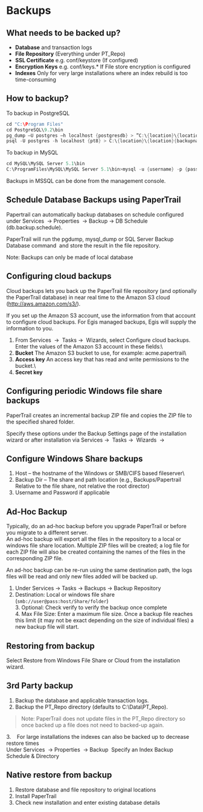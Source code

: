Backups
=======

What needs to be backed up?
---------------------------

-   **Database** and transaction logs
-   **File Repository** (Everything under PT\_Repo)
-   **SSL Certificate** e.g. conf/keystore (If configured)
-   **Encryption Keys** e.g. conf/keys.\* If File store encryption is
    configured
-   **Indexes** Only for very large installations where an index rebuild
    is too time-consuming


How to backup?
--------------

To backup in PostgreSQL 

```java
cd "C:\Program Files"
cd PostgreSQL\9.2\bin
pg_dump –U postgres –h localhost {postgresdb} > ”C:\{location}\{location}{backupname}.sql”
psql -U postgres -h localhost {pt8} > C:\{location}\{location}{backupname}.restore.sql
```

To backup in MySQL 

```java
cd MySQL\MySQL Server 5.1\bin
C:\ProgramFiles\MySQL\MySQL Server 5.1\bin>mysql -u {username} -p {password} {MYSQL db} < "e:\database.sql"
```

Backups in MSSQL can be done from the management console.

Schedule Database Backups using PaperTrail
------------------------------------------


 Papertrail can automatically backup databases on schedule configured
under Services  → Properties  → Backup → DB Schedule
(db.backup.schedule).

 PaperTrail will run the pgdump, mysql\_dump or SQL Server Backup
Database command  and store the result in the file repository. 

Note: Backups can only be made of local database

 Configuring cloud backups
--------------------------

Cloud backups lets you back up the PaperTrail file repository (and
optionally the PaperTrail database) in near real time to the Amazon S3
cloud (http://aws.amazon.com/s3/).

 If you set up the Amazon S3 account, use the information from that
account to configure cloud backups. For Egis managed backups, Egis will
supply the information to you.

 1. From Services  →  Tasks →  Wizards, select Configure cloud backups.
Enter the values of the Amazon S3 account in these fields:\
 2. **Bucket** The Amazon S3 bucket to use, for example:
acme.papertrail\
 3. **Access key** An access key that has read and write permissions to
the bucket.\
 4. **Secret key**

Configuring periodic Windows file share backups
-----------------------------------------------

PaperTrail creates an incremental backup ZIP file and copies the ZIP
file to the specified shared folder.  

Specify these options under the Backup Settings page of the
installation wizard or after installation via Services →  Tasks → 
Wizards  → 

Configure Windows Share backups
-------------------------------

1. Host – the hostname of the Windows or SMB/CIFS based fileserver\
1. Backup Dir – The share and path location (e.g.,
Backups/Papertrail Relative to the file share, not relative the root
director)
1. Username and Password if applicable

Ad-Hoc Backup
-------------

Typically, do an ad-hoc backup before you upgrade PaperTrail or before
you migrate to a different server.  
 An ad-hoc backup will export all the files in the repository to a local
or windows file share location. Multiple ZIP files will be created; a
log file for each ZIP file will also be created containing the names of
the files in the corresponding ZIP file.  

 An ad-hoc backup can be re-run using the same destination path, the
logs files will be read and only new files added will be backed up.  
1. Under Services → Tasks → Backups → Backup Repository  
2. Destination: Local or windows file share
(`smb://user@pass:host/Share/folder`)  
3. Optional: Check verify to verify the backup once complete  
4. Max File Size: Enter a maximum file size. Once a backup file
reaches this limit (it may not be exact depending on the size of
individual files) a new backup file will start.

Restoring from backup
---------------------

Select Restore from Windows File Share or Cloud from the installation
wizard.

3rd Party backup
----------------

1. Backup the database and applicable transaction logs.
2. Backup the PT\_Repo directory (defaults to C:\\Data\\PT\_Repo).

> Note: PaperTrail does not update files in the PT\_Repo directory so once
backed up a file does not need to backed-up again.

3.    For large installations the indexes can also be backed up to
decrease restore times  
 Under Services  → Properties  → Backup  Specify an Index Backup
Schedule & Directory

Native restore from backup
--------------------------

1. Restore database and file repository to original locations
2. Install PaperTrail
3. Check new installation and enter existing database details

